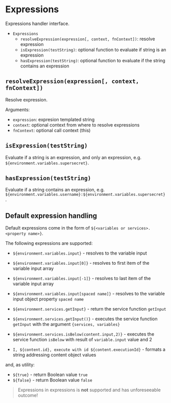 Expressions
===========

Expressions handler interface.

- `Expressions`
  - `resolveExpression(expression[, context, fnContext])`: resolve expression
  - `isExpression(testString)`: optional function to evaluate if string is an expression
  - `hasExpression(testString)`: optional function to evaluate if the string contains an expression

## `resolveExpression(expression[, context, fnContext])`

Resolve expression.

Arguments:
- `expression`: expresion templated string
- `context`: optional context from where to resolve expressions
- `fnContext`: optional call context (this)

## `isExpression(testString)`

Evaluate if a string is an expression, and only an expression, e.g. `${environment.variables.supersecret}`.

## `hasExpression(testString)`

Evaluate if a string contains an expression, e.g. `${environment.variables.username}:${environment.variables.supersecret}`.

## Default expression handling

Default expressions come in the form of `${<variables or services>.<property name>}`.

The following expressions are supported:

- `${environment.variables.input}` - resolves to the variable input
- `${environment.variables.input[0]}` - resolves to first item of the variable input array
- `${environment.variables.input[-1]}` - resolves to last item of the variable input array
- `${environment.variables.input[spaced name]}` - resolves to the variable input object property `spaced name`

- `${environment.services.getInput}` - return the service function `getInput`
- `${environment.services.getInput()}` - executes the service function `getInput` with the argument `{services, variables}`
- `${environment.services.isBelow(content.input,2)}` - executes the service function `isBelow` with result of `variable.input` value and 2

- `I, ${content.id}, execute with id ${content.executionId}` - formats a string addressing content object values

and, as utility:

- `${true}` - return Boolean value `true`
- `${false}` - return Boolean value `false`

> Expressions in expressions is **not** supported and has unforeseeable outcome!
